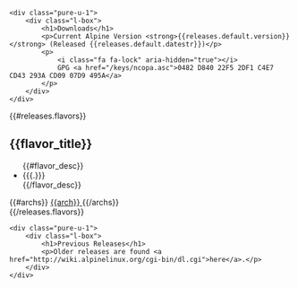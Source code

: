<div class="download pure-g">

    <div class="pure-u-1">
        <div class="l-box">
            <h1>Downloads</h1>
            <p>Current Alpine Version <strong>{{releases.default.version}}</strong> (Released {{releases.default.datestr}})</p>
            <p>
                <i class="fa fa-lock" aria-hidden="true"></i>
                GPG <a href="/keys/ncopa.asc">0482 D840 22F5 2DF1 C4E7 CD43 293A CD09 07D9 495A</a>
            </p>
        </div>
    </div>

{{#releases.flavors}}
    <div class="pure-u-1 pure-u-md-1-3 download-box flavor-{{flavor_name}}">
        <div class="download-table">
            <div class="download-table-header bgc-1">
                <h2>{{flavor_title}}</h2>
            </div>
            <ul class="download-table-list">
                {{#flavor_desc}}
                <li>{{{.}}}</li>
                {{/flavor_desc}}
            </ul>
            {{#archs}}
            <a class="pure-button download-button" href="{{iso_url}}">
	        <i class="fa fa-download"></i>
                {{arch}}
            </a>
            {{/archs}}
        </div>
    </div>
{{/releases.flavors}}

    <div class="pure-u-1">
        <div class="l-box">
            <h1>Previous Releases</h1>
            <p>Older releases are found <a href="http://wiki.alpinelinux.org/cgi-bin/dl.cgi">here</a>.</p>
        </div>
    </div>

</div> <!-- end download -->
